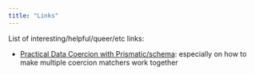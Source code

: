 ```yaml
---
title: "Links"
---
```


List of interesting/helpful/queer/etc links:

- [Practical Data Coercion with Prismatic/schema](https://camdez.com/blog/2015/08/27/practical-data-coercion-with-prismatic-schema): especially on how to make multiple
  coercion matchers work together
